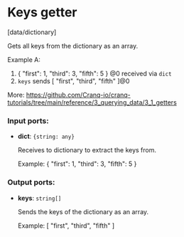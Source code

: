 # Keys getter

[data/dictionary]

Gets all keys from the dictionary as an array.


Example A:
1. { "first": 1, "third": 3, "fifth": 5 } @0 received via `dict`
2. `keys` sends  [ "first", "third", "fifth" ]@0

More:
https://github.com/Cranq-io/cranq-tutorials/tree/main/reference/3_querying_data/3_1_getters

### Input ports:

* __dict__: `{string: any}`

    Receives to dictionary to extract the keys from.
    
    Example:
    { "first": 1, "third": 3, "fifth": 5 } 

### Output ports:

* __keys__: `string[]`

    Sends the keys of the dictionary as an array.
    
    Example:
    [ "first", "third", "fifth" ]

